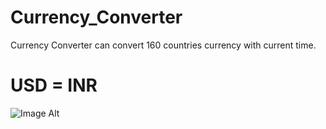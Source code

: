 # Currency_Converter
Currency Converter can convert 160 countries currency with current time.
# USD = INR 
![Image Alt]()
